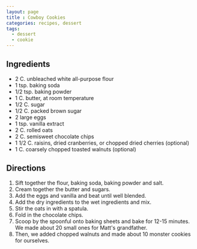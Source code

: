 ```yaml
---
layout: page
title : Cowboy Cookies
categories: recipes, dessert
tags: 
  - dessert
  - cookie
---
```


## Ingredients

* 2 C. unbleached white all-purpose flour
* 1 tsp. baking soda
* 1/2 tsp. baking powder
* 1 C. butter, at room temperature
* 1/2 C. sugar
* 1/2 C. packed brown sugar
* 2 large eggs
* 1 tsp. vanilla extract
* 2 C. rolled oats
* 2 C. semisweet chocolate chips
* 1 1/2 C. raisins, dried cranberries, or chopped dried cherries (optional)
* 1 C. coarsely chopped toasted walnuts (optional)

## Directions

1. Sift together the flour, baking soda, baking powder and salt.
2. Cream together the butter and sugars.
3. Add the eggs and vanilla and beat until well blended.
4. Add the dry ingredients to the wet ingredients and mix.
5. Stir the oats in with a spatula.
6. Fold in the chocolate chips.
7. Scoop by the spoonful onto baking sheets and bake for 12-15 minutes.  We made about 20 small ones for Matt's grandfather.
8. Then, we added chopped walnuts and made about 10 monster cookies for ourselves.
